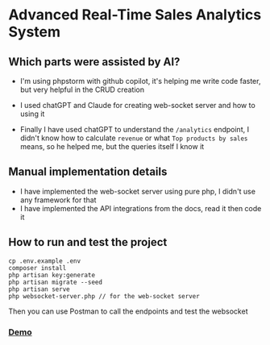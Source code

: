 # Advanced Real-Time Sales Analytics System

## Which parts were assisted by AI?
- I'm using phpstorm with github copilot, it's helping me write code faster, but very helpful in the CRUD creation

- I used chatGPT and Claude for creating web-socket server and how to using it

- Finally I have used chatGPT to understand the `/analytics` endpoint, I didn't know how to calculate `revenue` or what `Top products by sales` means, so he helped me, but the queries itself I know it

## Manual implementation details
- I have implemented the web-socket server using pure php, I didn't use any framework for that
- I have implemented the API integrations from the docs, read it then code it

## How to run and test the project
    cp .env.example .env
    composer install
    php artisan key:generate
    php artisan migrate --seed
    php artisan serve
    php websocket-server.php // for the web-socket server
Then you can use Postman to call the endpoints and test the websocket

### [Demo](https://drive.google.com/file/d/1Xpfo19mvrh5OV66uIxzud0MmuoACQ2oB/view?usp=drive_link)
